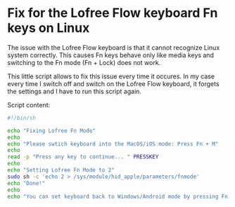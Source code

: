 # Fix for the Lofree Flow keyboard Fn keys on Linux

The issue with the Lofree Flow keyboard is that it cannot recognize Linux system correctly.
This causes Fn keys behave only like media keys and switching to the Fn mode (Fn + Lock) does not work.

This little script allows to fix this issue every time it occures. In my case every time I switch off and switch on the Lofree Flow keyboard, it forgets the settings and I have to run this script again.

Script content:
```sh
#!/bin/sh

echo "Fixing Lofree Fn Mode"
echo
echo "Please swtich keyboard into the MacOS/iOS mode: Press Fn + M"
echo 
read -p "Press any key to continue... " PRESSKEY
echo
echo "Setting Lofree Fn Mode to 2"
sudo sh -c 'echo 2 > /sys/module/hid_apple/parameters/fnmode'
echo "Done!"
echo
echo "You can set keyboard back to Windows/Android mode by pressing Fn + N"
```
